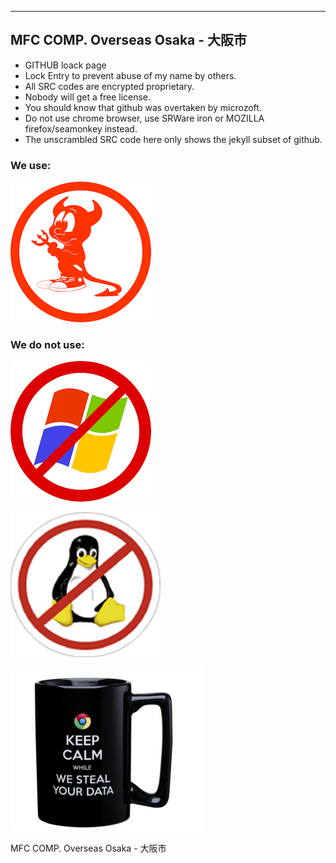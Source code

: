 ---

## MFC COMP. Overseas Osaka - 大阪市

* GITHUB loack page
* Lock Entry to prevent abuse of my name by others.
* All SRC codes are encrypted proprietary.
* Nobody will get a free license.
* You should know that github was overtaken by microzoft.
* Do not use chrome browser, use SRWare iron or MOZILLA firefox/seamonkey instead.
* The unscrambled SRC code here only shows the jekyll subset of github.


### We use:


![use bsd](assets/images/bsd.png)


### We do not use:


![no windoze](assets/images/no_win.png)

![no linux](assets/images/no_linux.png)

![no chrome](assets/images/no_chrome.png)


MFC COMP. Overseas Osaka - 大阪市

